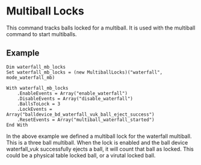 # Multiball Locks

This command tracks balls locked for a multiball. It is used with the multiball command to start multiballs.

## Example

```
Dim waterfall_mb_locks
Set waterfall_mb_locks = (new MultiballLocks)("waterfall", mode_waterfall_mb) 

With waterfall_mb_locks
    .EnableEvents = Array("enable_waterfall")
    .DisableEvents = Array("disable_waterfall")
    .BallsToLock = 3
    .LockEvents = Array("balldevice_bd_waterfall_vuk_ball_eject_success")
    .ResetEvents = Array("multiball_waterfall_started")
End With
```

In the above example we defined a multiball lock for the waterfall multiball. This is a three ball multiball. When the lock is enabled and the ball device waterfall_vuk successfully ejects a ball, it will count that ball as locked. This could be a physical table locked ball, or a virutal locked ball.